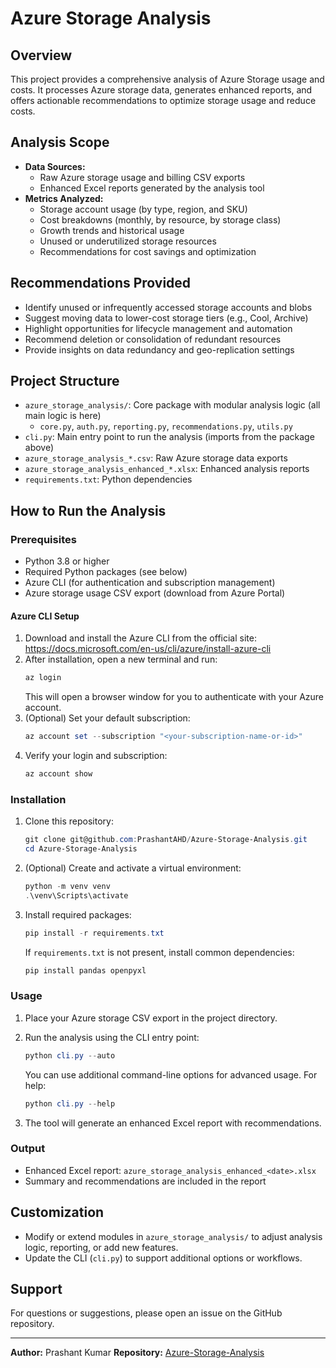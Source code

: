 # Azure Storage Analysis

## Overview
This project provides a comprehensive analysis of Azure Storage usage and costs. It processes Azure storage data, generates enhanced reports, and offers actionable recommendations to optimize storage usage and reduce costs.

## Analysis Scope
- **Data Sources:**
  - Raw Azure storage usage and billing CSV exports
   - Enhanced Excel reports generated by the analysis tool
- **Metrics Analyzed:**
  - Storage account usage (by type, region, and SKU)
  - Cost breakdowns (monthly, by resource, by storage class)
  - Growth trends and historical usage
  - Unused or underutilized storage resources
  - Recommendations for cost savings and optimization

## Recommendations Provided
- Identify unused or infrequently accessed storage accounts and blobs
- Suggest moving data to lower-cost storage tiers (e.g., Cool, Archive)
- Highlight opportunities for lifecycle management and automation
- Recommend deletion or consolidation of redundant resources
- Provide insights on data redundancy and geo-replication settings

## Project Structure
- `azure_storage_analysis/`: Core package with modular analysis logic (all main logic is here)
   - `core.py`, `auth.py`, `reporting.py`, `recommendations.py`, `utils.py`
- `cli.py`: Main entry point to run the analysis (imports from the package above)
- `azure_storage_analysis_*.csv`: Raw Azure storage data exports
- `azure_storage_analysis_enhanced_*.xlsx`: Enhanced analysis reports
- `requirements.txt`: Python dependencies

## How to Run the Analysis


### Prerequisites
- Python 3.8 or higher
- Required Python packages (see below)
- Azure CLI (for authentication and subscription management)
- Azure storage usage CSV export (download from Azure Portal)

#### Azure CLI Setup
1. Download and install the Azure CLI from the official site:
   https://docs.microsoft.com/en-us/cli/azure/install-azure-cli
2. After installation, open a new terminal and run:
   ```powershell
   az login
   ```
   This will open a browser window for you to authenticate with your Azure account.
3. (Optional) Set your default subscription:
   ```powershell
   az account set --subscription "<your-subscription-name-or-id>"
   ```
4. Verify your login and subscription:
   ```powershell
   az account show
   ```

### Installation
1. Clone this repository:
   ```powershell
   git clone git@github.com:PrashantAHD/Azure-Storage-Analysis.git
   cd Azure-Storage-Analysis
   ```
2. (Optional) Create and activate a virtual environment:
   ```powershell
   python -m venv venv
   .\venv\Scripts\activate
   ```
3. Install required packages:
   ```powershell
   pip install -r requirements.txt
   ```
   If `requirements.txt` is not present, install common dependencies:
   ```powershell
   pip install pandas openpyxl
   ```

### Usage
1. Place your Azure storage CSV export in the project directory.

2. Run the analysis using the CLI entry point:
   ```powershell
   python cli.py --auto
   ```
   You can use additional command-line options for advanced usage. For help:
   ```powershell
   python cli.py --help
   ```
3. The tool will generate an enhanced Excel report with recommendations.

### Output
- Enhanced Excel report: `azure_storage_analysis_enhanced_<date>.xlsx`
- Summary and recommendations are included in the report

## Customization
- Modify or extend modules in `azure_storage_analysis/` to adjust analysis logic, reporting, or add new features.
- Update the CLI (`cli.py`) to support additional options or workflows.

## Support
For questions or suggestions, please open an issue on the GitHub repository.

---

**Author:** Prashant Kumar
**Repository:** [Azure-Storage-Analysis](https://github.com/PrashantAHD/Azure-Storage-Analysis)
